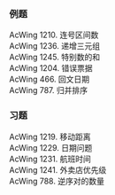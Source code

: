 ### 例题
AcWing 1210. 连号区间数  
AcWing 1236. 递增三元组  
AcWing 1245. 特别数的和  
AcWing 1204. 错误票据   
AcWing 466. 回文日期  
AcWing 787. 归并排序  
### 习题
AcWing 1219. 移动距离   
AcWing 1229. 日期问题  
AcWing 1231. 航班时间   
AcWing 1241. 外卖店优先级   
AcWing 788. 逆序对的数量  
